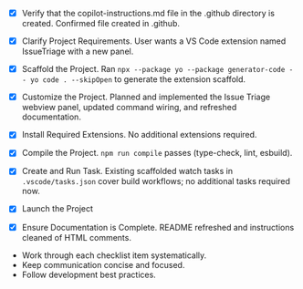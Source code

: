 - [x] Verify that the copilot-instructions.md file in the .github directory is created. Confirmed file created in .github.

- [x] Clarify Project Requirements. User wants a VS Code extension named IssueTriage with a new panel.

- [x] Scaffold the Project. Ran `npx --package yo --package generator-code -- yo code . --skipOpen` to generate the extension scaffold.

- [x] Customize the Project. Planned and implemented the Issue Triage webview panel, updated command wiring, and refreshed documentation.

- [x] Install Required Extensions. No additional extensions required.

- [x] Compile the Project. `npm run compile` passes (type-check, lint, esbuild).

- [x] Create and Run Task. Existing scaffolded watch tasks in `.vscode/tasks.json` cover build workflows; no additional tasks required now.

- [x] Launch the Project

- [x] Ensure Documentation is Complete. README refreshed and instructions cleaned of HTML comments.
- Work through each checklist item systematically.
- Keep communication concise and focused.
- Follow development best practices.
